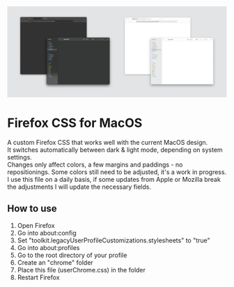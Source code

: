 ![Firefox-css-for-MacOS](https://raw.githubusercontent.com/viesual/Firefox-CSS-for-MacOS/main/firefox-css-for-macos.jpg)

# Firefox CSS for MacOS
A custom Firefox CSS that works well with the current MacOS design.  
It switches automatically between dark & light mode, depending on system settings.  
Changes only affect colors, a few margins and paddings - no repositionings.
Some colors still need to be adjusted, it's a work in progress.
I use this file on a daily basis, if some updates from Apple or Mozilla break the adjustments I will update the necessary fields.

## How to use
    
1. Open Firefox
2. Go into about:config
3. Set "toolkit.legacyUserProfileCustomizations.stylesheets" to "true"
4. Go into about:profiles
5. Go to the root directory of your profile
6. Create an "chrome" folder
7. Place this file (userChrome.css) in the folder
8. Restart Firefox
     

